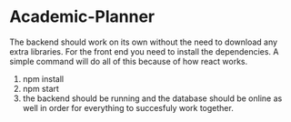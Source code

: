 # Academic-Planner
The backend should work on its own without the need to download any extra libraries.
For the front end you need to install the dependencies. A simple command will do all of this because of how react works.
1. npm install
2. npm start
3. the backend should be running and the database should be online as well in order for everything to succesfuly work together.
